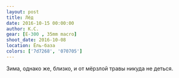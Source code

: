 ```yaml
---
layout: post
title: Лёд
date: 2016-10-15 00:00:00
author: К.С.
gear: [E-300 , 35mm macro]
shoot_date: 2016-10-08
location: Ёль-база
colors: ['7d7268', '070705']
---
```


Зима, однако же, близко, и от мёрзлой травы никуда не деться.
